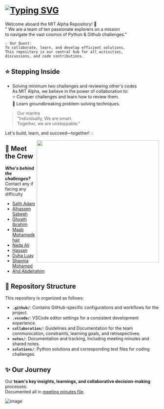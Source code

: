 
# [![Typing SVG](https://readme-typing-svg.demolab.com?font=times+new+roman&weight=1000&size=60&duration=2500&pause=1000&color=3975D7&background=FFFFFF00&vCenter=true&width=350&height=70&lines=MIT+ALPHA+)](https://git.io/typing-svg)

Welcome aboard the MIT Alpha Repository! 🌌  
 " We are a team of ten passionate explorers on a mission  
  to navigate the vast cosmos of Python & Github challenges."

``` text
💡 Our Quest:
To collaborate, learn, and develop efficient solutions.
This repository is our central hub for all activities,
discussions, and code contributions.
```
<!-- markdownlint-disable MD031 MD033 MD004 MD009 MD013 MD045 -->



## ⭐ Stepping Inside

* Solving minimum two challenges and reviewing other's codes  
  As MIT Alpha, we believe in the power of collaboration to:  
  ⭐ Conquer challenges and learn how to review them.  
  📝 Learn groundbreaking problem-solving techniques.

> Our mantra  
> "Individually, We are smart.  
> Together, we are unstoppable."

Let's build, learn, and succeed—together! 💡
<!-- markdownlint-disable MD033 MD031 -->
<img align="right" width="400" height="auto" src="https://media0.giphy.com/media/v1.Y2lkPTc5MGI3NjExNGtmbW5iOGEzeWIxY2l5cTY0c2ZsZXYwc3h2NjNua2MwMTVzeGRxNCZlcD12MV9pbnRlcm5hbF9naWZfYnlfaWQmY3Q9cw/8ekmDODACSSXxWuBRz/giphy.webp">

## 🎉 Meet the Crew

**_Who's behind the challenges?_**  
Contact any if facing any difficulty

+ [Salih Adam](https://github.com/Adamx090)
+ [Alhassen Sabeeh](https://github.com/AlhassenSabeeh)  
+ [Ghyath Ibrahim](https://github.com/GhyathSAhmed)  
+ [Maab Mohamedkhair](https://github.com/Maab232001)
+ [Nada Ali](https://github.com/Nadaali1232)  
+ [Hassan](https://github.com/hassanql)
+ [Duha Luay](https://github.com/duhaluay)  
+ [Shayma Mohamed](https://github.com/Shaymamohd)  
+ [Ahd Abdelrahim](https://github.com/ahdbasan)

## 📂 Repository Structure

This repository is organized as follows:

+ **`.github/`**: Contains GitHub-specific configurations and workflows for the project.
+ **`.vscode/`**: VSCode editor settings for a consistent development experience.
+ **`collaboration/`**: Guidelines and Documentation for the team
    communication, constraints, learning goals, and retrospectives.
+ **`notes/`**: Documentation and tracking, Including meeting
    minutes and shared notes.
+ **`solutions/`**: Python solutions and corresponding test files for coding challenges.

## ✨ Our Journey 

Our **team's key insights, learnings, and collaborative decision-making** processes:  
Documented all in [meeting minutes file](https://github.com/MIT-Emerging-Talent/ET6-foundations-group-28/tree/main/notes).

<!-- markdownlint-disable MD012 -->

![image](https://media1.giphy.com/media/v1.Y2lkPTc5MGI3NjExNzd0czNuaWZ6dndzeDduZW9nYmU0dHR4OHR1bXFiM210dTRmYWVxMCZlcD12MV9pbnRlcm5hbF9naWZfYnlfaWQmY3Q9Zw/KNUhETKTx63XgYHBt1/giphy.webp)


